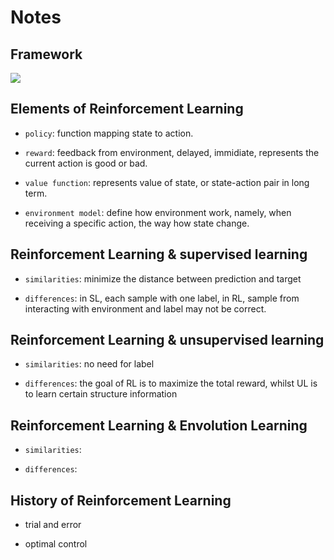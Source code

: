 # Notes

## Framework


![](https://github.com/fujunustc/Reinforcement-Learning-An-Introduction/raw/master/chapter%201/framework.png)

## Elements of Reinforcement Learning 
 
 + `policy`: function mapping state to action.
 
 + `reward`:  feedback from environment, delayed, immidiate, represents the current action is good or bad.
 
 + `value function`: represents value of state, or state-action pair in long term.
 
 + `environment model`: define how environment work, namely, when receiving a specific action, the way how state change.


## Reinforcement Learning & supervised learning 

+ `similarities`: minimize the distance between prediction and target 

+ `differences`: in SL, each sample with one label, in RL, sample from interacting with environment and label may not be correct.

## Reinforcement Learning & unsupervised learning 

+ `similarities`: no need for label

+ `differences`: the goal of RL is to maximize the total reward, whilst UL is to learn certain structure information

## Reinforcement Learning & Envolution Learning 

+ `similarities`: 

+ `differences`: 
 
## History of Reinforcement Learning

+ trial and error 

+ optimal control 
 
 
